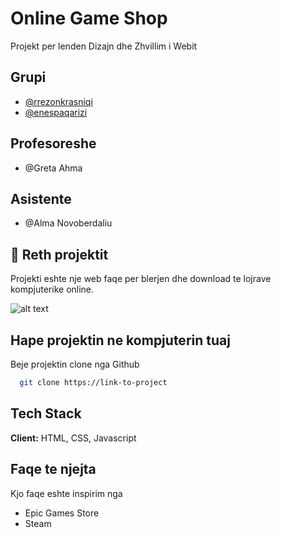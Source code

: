 # Online Game Shop

Projekt per lenden Dizajn dhe Zhvillim i Webit

## Grupi
- [@rrezonkrasniqi](https://www.github.com/rrezonkrasniqi)
- [@enespaqarizi](https://www.github.com/enespaqarizi)

## Profesoreshe
- @Greta Ahma

## Asistente

- @Alma Novoberdaliu


## 🚀 Reth projektit
Projekti eshte nje web faqe per blerjen dhe download te lojrave kompjuterike online.

![alt text](https://github.com/rrezonkrasniqi/Online-game-shop/blob/main/logo.png?raw=true)

## Hape projektin ne kompjuterin tuaj

Beje projektin clone nga Github

```bash
  git clone https://link-to-project
```



## Tech Stack

**Client:** HTML, CSS, Javascript



## Faqe te njejta

Kjo faqe eshte inspirim nga
- Epic Games Store
- Steam

